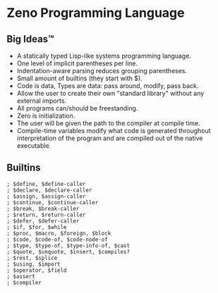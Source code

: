# Zeno Programming Language

## Big Ideas™

- A statically typed Lisp-like systems programming language.
- One level of implicit parentheses per line.
- Indentation-aware parsing reduces grouping parentheses.
- Small amount of builtins (they start with $).
- Code is data, Types are data: pass around, modify, pass back.
- Allow the user to create their own "standard library" without any external imports.
- All programs can/should be freestanding.
- Zero is initialization.
- The user will be given the path to the compiler at compile time.
- Compile-time variables modify what code is generated throughout interpretation of the program and are compiled out of the native executable.

## Builtins

```z
; $define, $define-caller
; $declare, $declare-caller
; $assign, $assign-caller
; $continue, $continue-caller
; $break, $break-caller
; $return, $return-caller
; $defer, $defer-caller
; $if, $for, $while
; $proc, $macro, $foreign, $block
; $code, $code-of, $code-node-of
; $type, $type-of, $type-info-of, $cast
; $quote, $unquote, $insert, $compiles?
; $rest, $splice
; $using, $import
; $operator, $field
; $assert
; $compiler
```
